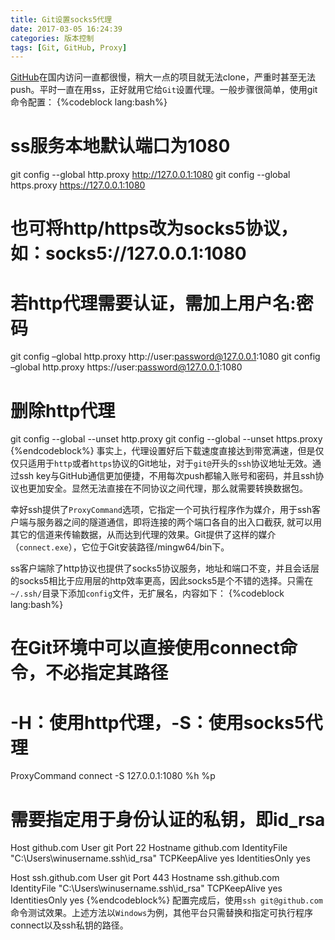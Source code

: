 ```yaml
---
title: Git设置socks5代理
date: 2017-03-05 16:24:39
categories: 版本控制
tags: [Git, GitHub, Proxy]
---
```

[GitHub](https://github.com/)在国内访问一直都很慢，稍大一点的项目就无法clone，严重时甚至无法push。平时一直在用ss，正好就用它给`Git`设置代理。一般步骤很简单，使用git命令配置：
{%codeblock lang:bash%}
# ss服务本地默认端口为1080
git config --global http.proxy http://127.0.0.1:1080
git config --global https.proxy https://127.0.0.1:1080
# 也可将http/https改为socks5协议，如：socks5://127.0.0.1:1080

# 若http代理需要认证，需加上用户名:密码
git config –global http.proxy http://user:password@127.0.0.1:1080
git config –global http.proxy https://user:password@127.0.0.1:1080

# 删除http代理
git config --global --unset http.proxy
git config --global --unset https.proxy
{%endcodeblock%}
事实上，代理设置好后下载速度直接达到带宽满速，但是仅仅只适用于`http`或者`https`协议的Git地址，对于`git@`开头的`ssh`协议地址无效。通过ssh key与GitHub通信更加便捷，不用每次push都输入账号和密码，并且ssh协议也更加安全。显然无法直接在不同协议之间代理，那么就需要转换数据包。
<!--more-->
幸好ssh提供了`ProxyCommand`选项，它指定一个可执行程序作为媒介，用于ssh客户端与服务器之间的隧道通信，即将连接的两个端口各自的出入口截获, 就可以用其它的信道来传输数据，从而达到代理的效果。Git提供了这样的媒介（`connect.exe`），它位于Git安装路径/mingw64/bin下。

ss客户端除了http协议也提供了socks5协议服务，地址和端口不变，并且会话层的socks5相比于应用层的http效率更高，因此socks5是个不错的选择。只需在`~/.ssh/`目录下添加`config`文件，无扩展名，内容如下：
{%codeblock lang:bash%}
# 在Git环境中可以直接使用connect命令，不必指定其路径
# -H：使用http代理，-S：使用socks5代理
ProxyCommand connect -S 127.0.0.1:1080 %h %p

# 需要指定用于身份认证的私钥，即id_rsa
Host github.com
  User git
  Port 22
  Hostname github.com
  IdentityFile "C:\Users\winusername\.ssh\id_rsa"
  TCPKeepAlive yes
  IdentitiesOnly yes

Host ssh.github.com
  User git
  Port 443
  Hostname ssh.github.com
  IdentityFile "C:\Users\winusername\.ssh\id_rsa"
  TCPKeepAlive yes
  IdentitiesOnly yes
{%endcodeblock%}
配置完成后，使用`ssh git@github.com`命令测试效果。上述方法以`Windows`为例，其他平台只需替换和指定可执行程序connect以及ssh私钥的路径。